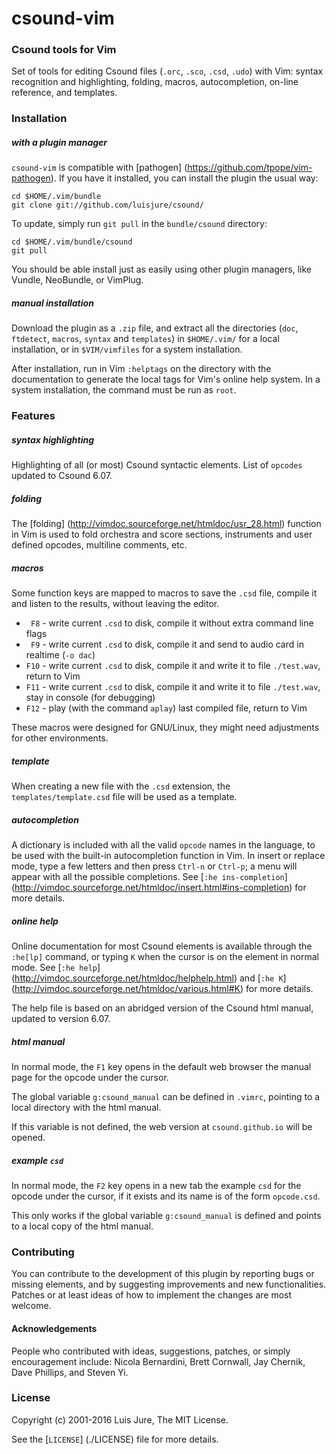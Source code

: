 # csound-vim
### Csound tools for Vim

Set of tools for editing Csound files (`.orc`, `.sco`, `.csd`, `.udo`) with Vim: syntax recognition and highlighting, folding, macros, autocompletion, on-line reference, and templates.


### Installation
##### with a plugin manager

`csound-vim` is compatible with [pathogen] (https://github.com/tpope/vim-pathogen). If you have it installed, you can install the plugin the usual way:

    cd $HOME/.vim/bundle
    git clone git://github.com/luisjure/csound/

To update, simply run `git pull` in the `bundle/csound` directory:

    cd $HOME/.vim/bundle/csound
    git pull

You should be able install just as easily using other plugin managers, like Vundle, NeoBundle, or VimPlug.

##### manual installation

Download the plugin as a `.zip` file, and extract all the directories (`doc`, `ftdetect`, `macros`, `syntax` and `templates`) in `$HOME/.vim/` for a local installation, or in `$VIM/vimfiles` for a system installation.

After installation, run in Vim `:helptags` on the directory with the documentation to generate the local tags for Vim's online help system. In a system installation, the command must be run as `root`.

### Features
##### syntax highlighting
Highlighting of all (or most) Csound syntactic elements. List of `opcodes` updated to Csound 6.07.

##### folding
The [folding] (http://vimdoc.sourceforge.net/htmldoc/usr_28.html) function in Vim is used to fold orchestra and score sections, instruments and user defined opcodes, multiline comments, etc.

##### macros
Some function keys are mapped to macros to save the `.csd` file, compile it and listen to the results, without leaving the editor.

- ` F8` - write current `.csd` to disk, compile it without extra command line flags
- ` F9` - write current `.csd` to disk, compile it and send to audio card in realtime (`-o dac`)
- `F10` - write current `.csd` to disk, compile it and write it to file `./test.wav`, return to Vim
- `F11` - write current `.csd` to disk, compile it and write it to file `./test.wav`, stay in console (for debugging)
- `F12` - play (with the command `aplay`) last compiled file, return to Vim 

These macros were designed for GNU/Linux, they might need adjustments for other environments.

##### template
When creating a new file with the `.csd` extension, the `templates/template.csd` file will be used as a template.

##### autocompletion
A dictionary is included with all the valid `opcode` names in the language, to be used with the built-in autocompletion function in Vim.
In insert or replace mode, type a few letters and then press `Ctrl-n` or `Ctrl-p`; a menu will appear with all the possible completions.
See [`:he ins-completion`] (http://vimdoc.sourceforge.net/htmldoc/insert.html#ins-completion) for more details.

##### online help
Online documentation for most Csound elements is available through the `:he[lp]` command, or typing `K` when the cursor is on the element in normal mode. See [`:he help`] (http://vimdoc.sourceforge.net/htmldoc/helphelp.html) and [`:he K`] (http://vimdoc.sourceforge.net/htmldoc/various.html#K) for more details. 

The help file is based on an abridged version of the Csound html manual, updated to version 6.07.

##### html manual
In normal mode, the `F1` key opens in the default web browser the manual page for the opcode under the cursor.

The global variable `g:csound_manual` can be defined in `.vimrc`, pointing to a local directory with the html manual.

If this variable is not defined, the web version at `csound.github.io` will be opened.

##### example `csd`
In normal mode, the `F2` key opens in a new tab the example `csd` for the opcode under the cursor, if it exists and its name is of the form `opcode.csd`.

This only works if the global variable `g:csound_manual` is defined and points to a local copy of the html manual.

### Contributing
You can contribute to the development of this plugin by reporting bugs or missing elements, and by suggesting improvements and new functionalities. 
Patches or at least ideas of how to implement the changes are most welcome.

#### Acknowledgements
People who contributed with ideas, suggestions, patches, or simply encouragement include: Nicola Bernardini, Brett Cornwall, Jay Chernik, Dave Phillips, and Steven Yi.

### License
Copyright (c) 2001-2016 Luis Jure, The MIT License.

See the [`LICENSE`] (./LICENSE) file for more details.
